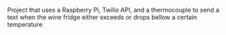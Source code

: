 Project that uses a Raspberry Pi, Twilio API, and a thermocouple to send a text when the wine fridge either exceeds or drops bellow a certain temperature
